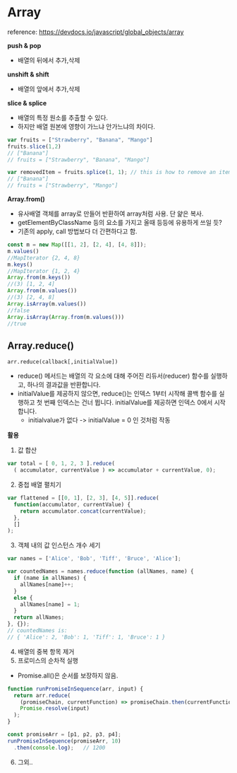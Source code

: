 # Array
reference: <https://devdocs.io/javascript/global_objects/array>  

**push & pop**  
- 배열의 뒤에서 추가,삭제

**unshift & shift**
- 배열의 앞에서 추가,삭제  

**slice & splice**  
- 배열의 특정 원소를 추출할 수 있다.  
- 하지만 배열 원본에 영향이 가느냐 안가느냐의 차이다.
```js
var fruits = ["Strawberry", "Banana", "Mango"]
fruits.slice(1,2)
// ["Banana"]
// fruits = ["Strawberry", "Banana", "Mango"]

var removedItem = fruits.splice(1, 1); // this is how to remove an item
// ["Banana"]                                      
// fruits = ["Strawberry", "Mango"]
```

**Array.from()**  
- 유사배열 객체를 array로 만들어 반환하여 array처럼 사용. 단 얉은 복사.
- getElementByClassName 등의 요소를 가지고 올때 등등에 유용하게 쓰일 듯?
- 기존의 apply, call 방법보다 더 간편하다고 함.

```js
const m = new Map([[1, 2], [2, 4], [4, 8]]);
m.values()
//MapIterator {2, 4, 8}
m.keys()
//MapIterator {1, 2, 4}
Array.from(m.keys())
//(3) [1, 2, 4]
Array.from(m.values())
//(3) [2, 4, 8]
Array.isArray(m.values())
//false
Array.isArray(Array.from(m.values()))
//true
```

**Array.reduce()**  
-
```arr.reduce(callback[,initialValue])```  
- reduce() 메서드는 배열의 각 요소에 대해 주어진 리듀서(reducer) 함수를 실행하고, 하나의 결과값을 반환합니다.  
- initialValue를 제공하지 않으면, reduce()는 인덱스 1부터 시작해 콜백 함수를 실행하고 첫 번째 인덱스는 건너 뜁니다. initialValue를 제공하면 인덱스 0에서 시작합니다.
    - initialvalue가 없다 -> initialValue = 0 인 것처럼 작동  
    
**활용**  
1. 값 합산
```js
var total = [ 0, 1, 2, 3 ].reduce(
  ( accumulator, currentValue ) => accumulator + currentValue, 0);
```
2. 중첩 배열 펼치기
```js
var flattened = [[0, 1], [2, 3], [4, 5]].reduce(
  function(accumulator, currentValue) {
    return accumulator.concat(currentValue);
  },
  []
);
```
3. 객체 내의 값 인스턴스 개수 세기
```js
var names = ['Alice', 'Bob', 'Tiff', 'Bruce', 'Alice'];

var countedNames = names.reduce(function (allNames, name) { 
  if (name in allNames) {
    allNames[name]++;
  }
  else {
    allNames[name] = 1;
  }
  return allNames;
}, {});
// countedNames is:
// { 'Alice': 2, 'Bob': 1, 'Tiff': 1, 'Bruce': 1 }
```
4. 배열의 중복 항목 제거  
5. 프로미스의 순차적 실행
- Promise.all()은 순서를 보장하지 않음.
```js
function runPromiseInSequence(arr, input) {
  return arr.reduce(
    (promiseChain, currentFunction) => promiseChain.then(currentFunction),
    Promise.resolve(input)
  );
}

const promiseArr = [p1, p2, p3, p4];
runPromiseInSequence(promiseArr, 10)
  .then(console.log);   // 1200
```
6. 그외..